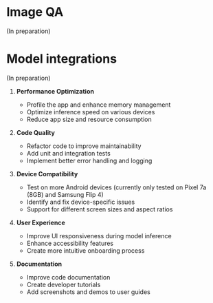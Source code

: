 Image QA
===========

(In preparation)


Model integrations
===================

(In preparation)



1. **Performance Optimization**
   - Profile the app and enhance memory management
   - Optimize inference speed on various devices
   - Reduce app size and resource consumption

2. **Code Quality**
   - Refactor code to improve maintainability
   - Add unit and integration tests
   - Implement better error handling and logging

3. **Device Compatibility**
   - Test on more Android devices (currently only tested on Pixel 7a (8GB) and Samsung Flip 4)
   - Identify and fix device-specific issues
   - Support for different screen sizes and aspect ratios

4. **User Experience**
   - Improve UI responsiveness during model inference
   - Enhance accessibility features
   - Create more intuitive onboarding process

5. **Documentation**
   - Improve code documentation
   - Create developer tutorials
   - Add screenshots and demos to user guides
